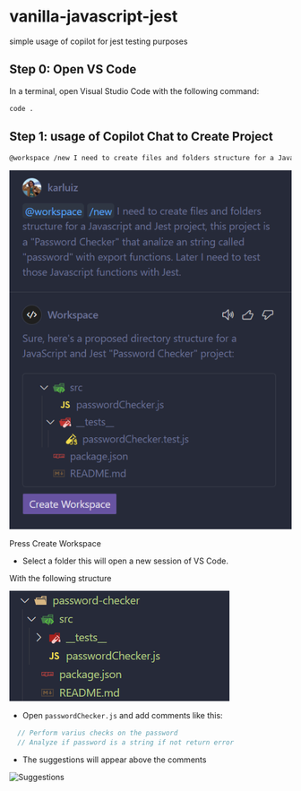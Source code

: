 # vanilla-javascript-jest

simple usage of copilot for jest testing purposes

## Step 0: Open VS Code

In a terminal, open Visual Studio Code with the following command:

```bash
code .
```

## Step 1: usage of Copilot Chat to Create Project

```bash
@workspace /new I need to create files and folders structure for a Javascript and Jest project, this project is a "Password Checker" that analize an string called "password" with export functions. Later I need to test those Javascript functions with Jest.
```

![Chat Response](assets/image.png)

Press Create Workspace

- Select a folder this will open a new session of VS Code.

With the following structure

![Project Structure](assets/image2.png)

- Open `passwordChecker.js` and add comments like this:

```javascript
  // Perform varius checks on the password
  // Analyze if password is a string if not return error
```

- The suggestions will appear above the comments

![Suggestions](image3.png)